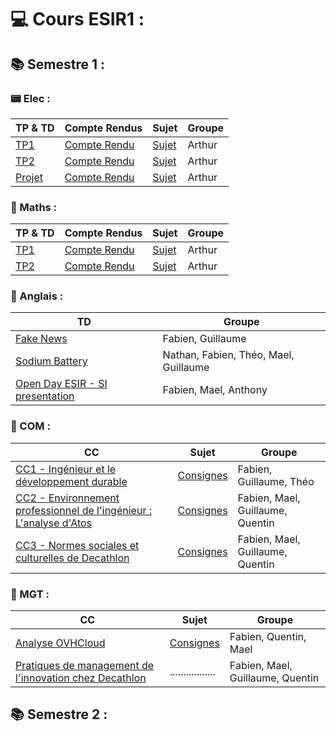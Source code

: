 # 💻 Cours ESIR1 :
## 📚 Semestre 1 :

### 📟 Elec :
| TP & TD                                                         | Compte Rendus                                                                                                           | Sujet                                                                                                                 | Groupe |
|-----------------------------------------------------------------|-------------------------------------------------------------------------------------------------------------------------|-----------------------------------------------------------------------------------------------------------------------|--------|
| [TP1](https://github.com/Yami-ESIR1/ESIR1-ELEC-TP1)             | [Compte Rendu](https://github.com/Yami-ESIR1/ESIR1-ELEC-TP1/blob/master/TP1_ELEC_ALLAIN_BRIEND.pdf)                     | [Sujet](https://github.com/Yami-ESIR1/ESIR1-ELEC-TP1/blob/master/TP_Interation%20%C3%A9lectronique%20logiciel.pdf)    | Arthur |
| [TP2](https://github.com/Yami-ESIR1/ESIR1-ELEC-TP2)             | [Compte Rendu](https://github.com/Yami-ESIR1/ESIR1-ELEC-TP2/blob/master/ALLAIN_Arthur_BRIEND_Romain_TP2_ELEC.pdf)       | [Sujet](https://github.com/Yami-ESIR1/ESIR1-ELEC-TP2/blob/master/TP_Interation%20%C3%A9lectronique%20logiciel.pdf)    | Arthur |
| [Projet](https://github.com/yami2200/pong-arduino-oscilloscope) | [Compte Rendu](https://github.com/Yami-ESIR1/ESIR1-ELEC-PROJET/blob/master/ALLAIN_Arthur_BRIEND_Romain_ELEC_PROJET.pdf) | [Sujet](https://github.com/Yami-ESIR1/ESIR1-ELEC-PROJET/blob/master/TP_Interation%20%C3%A9lectronique%20logiciel.pdf) | Arthur |

### 🎲 Maths :
| TP & TD                                              | Compte Rendus                                                                                                       | Sujet                                                                                       | Groupe |
|------------------------------------------------------|---------------------------------------------------------------------------------------------------------------------|---------------------------------------------------------------------------------------------|--------|
| [TP1](https://github.com/Yami-ESIR1/ESIR1-MATHS-TP1) | [Compte Rendu](https://github.com/Yami-ESIR1/ESIR1-MATHS-TP1/blob/master/Arthur_ALLAIN_Romain_BRIEND_TP1_MATHS.pdf) | [Sujet](https://github.com/Yami-ESIR1/ESIR1-MATHS-TP1/blob/master/TP%20Eq%20Diff.pdf)       | Arthur |
| [TP2](https://github.com/Yami-ESIR1/ESIR1-MATHS-TP2) | [Compte Rendu](https://github.com/Yami-ESIR1/ESIR1-MATHS-TP2/blob/master/ALLAIN_Arthur_BRIEND_Romain_TP2_MATHS.pdf) | [Sujet](https://github.com/Yami-ESIR1/ESIR1-MATHS-TP2/blob/master/Ennonc%C3%A9es_TP_CM.pdf) | Arthur |

### 📣 Anglais :

| TD                                                                                                                                           | Groupe                                |
|----------------------------------------------------------------------------------------------------------------------------------------------|---------------------------------------|
| [Fake News](https://github.com/Yami-ESIR1/ESIR1-ANG1/blob/master/Fake%20New%20Diapo.pdf)                                                     | Fabien, Guillaume                     |
| [Sodium Battery](https://github.com/Yami-ESIR1/ESIR1-ANG1/blob/master/Sodium%20Battery%20Diapo.pdf)                                          | Nathan, Fabien, Théo, Mael, Guillaume |
| [Open Day ESIR - SI presentation](https://github.com/Yami-ESIR1/ESIR1-ANG1/blob/master/English%20Presentation%20(Informations%20System).pdf) | Fabien, Mael, Anthony                 |

### 📢 COM :
| CC                                                                                                                                 | Sujet                                                                                               | Groupe                           |
|------------------------------------------------------------------------------------------------------------------------------------|-----------------------------------------------------------------------------------------------------|----------------------------------|
| [CC1 - Ingénieur et le développement durable](https://github.com/Yami-ESIR1/ESIR1-COM/blob/master/CC1.pdf)                         | [Consignes](https://github.com/Yami-ESIR1/ESIR1-COM/blob/master/Dossier%20de%20consignes%20CC1.pdf) | Fabien, Guillaume, Théo          |
| [CC2 - Environnement professionnel de l'ingénieur : L'analyse d'Atos](https://github.com/Yami-ESIR1/ESIR1-COM/blob/master/CC2.pdf) | [Consignes](https://github.com/Yami-ESIR1/ESIR1-COM/blob/master/Dossier%20de%20consignes%20CC2.pdf) | Fabien, Mael, Guillaume, Quentin |
| [CC3 - Normes sociales et culturelles de Decathlon](https://github.com/Yami-ESIR1/ESIR1-COM/blob/master/CC3.pdf)                   | [Consignes](https://github.com/Yami-ESIR1/ESIR1-COM/blob/master/Dossier%20de%20consignes%20CC3.pdf) | Fabien, Mael, Guillaume, Quentin |

### 👔 MGT :
| CC                                                                                                                                                                                                             | Sujet                                                                                                             | Groupe                           |
|----------------------------------------------------------------------------------------------------------------------------------------------------------------------------------------------------------------|-------------------------------------------------------------------------------------------------------------------|----------------------------------|
| [Analyse OVHCloud](https://github.com/Yami-ESIR1/ESIR1-COM/blob/master/CC_Management___OVH___Analyse.pdf)                                                                                                      | [Consignes](https://github.com/Yami-ESIR1/ESIR1-COM/blob/master/Evaluation_%20Management%20Strate%CC%81gique.pdf) | Fabien, Quentin, Mael            |
| [Pratiques de management de l'innovation chez Decathlon](https://github.com/Yami-ESIR1/ESIR1-COM/blob/master/CC2_Management_Pratiques_de_management_de_Decathlon_BRIEND_GOARDOU_KERICHARD_LEGRAND_PINAULT.pdf) | .................                                                                                                 | Fabien, Mael, Guillaume, Quentin |



## 📚 Semestre 2 :